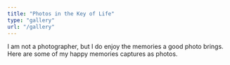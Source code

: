 ```yaml
---
title: "Photos in the Key of Life"
type: "gallery"
url: "/gallery"
---
```


I am not a photographer, but I do enjoy the memories a good photo brings. Here are some of my happy memories captures as photos.
